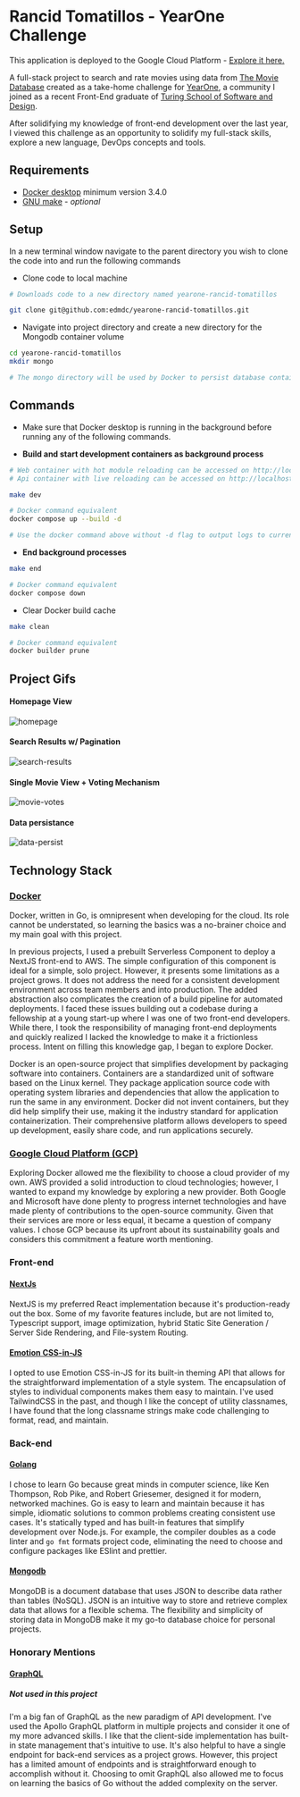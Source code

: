# Rancid Tomatillos - YearOne Challenge

This application is deployed to the Google Cloud Platform - [Explore it here.](https://rancid-tomatillos-web-v7ekia46ga-uc.a.run.app)

A full-stack project to search and rate movies using data from [The Movie Database](https://www.themoviedb.org/)
created as a take-home challenge for [YearOne](https://www.joinyearone.io/), a community I joined
as a recent Front-End graduate of [Turing School of Software and Design](https://turing.edu/).

After solidifying my knowledge of front-end development over the last year, I viewed this challenge
as an opportunity to solidify my full-stack skills, explore a new language, DevOps concepts and tools.

## Requirements

- [Docker desktop](https://www.docker.com/products/docker-desktop) minimum version 3.4.0
- [GNU make](https://www.gnu.org/software/make/) - _optional_

## Setup

In a new terminal window navigate to the parent directory you wish to clone the code into
and run the following commands

- Clone code to local machine

```zsh
# Downloads code to a new directory named yearone-rancid-tomatillos

git clone git@github.com:edmdc/yearone-rancid-tomatillos.git
```

- Navigate into project directory and create a new directory
  for the Mongodb container volume

```zsh
cd yearone-rancid-tomatillos
mkdir mongo

# The mongo directory will be used by Docker to persist database container data
```

## Commands

- Make sure that Docker desktop is running in the
  background before running any of the following commands.

- **Build and start development containers as background process**

```zsh
# Web container with hot module reloading can be accessed on http://localhost:8080
# Api container with live reloading can be accessed on http://localhost:8081

make dev

# Docker command equivalent
docker compose up --build -d

# Use the docker command above without -d flag to output logs to current terminal window
```

- **End background processes**

```zsh
make end

# Docker command equivalent
docker compose down
```

- Clear Docker build cache

```zsh
make clean

# Docker command equivalent
docker builder prune
```

## Project Gifs

#### Homepage View

![homepage](https://user-images.githubusercontent.com/60306770/124323573-241d6800-db47-11eb-9b01-dcc298ad2a16.gif)

#### Search Results w/ Pagination

![search-results](https://user-images.githubusercontent.com/60306770/124324599-dd307200-db48-11eb-8b75-d96b9ea606e8.gif)

#### Single Movie View + Voting Mechanism

![movie-votes](https://user-images.githubusercontent.com/60306770/124325153-cfc7b780-db49-11eb-9d7d-1951575b1bc2.gif)

#### Data persistance

![data-persist](https://user-images.githubusercontent.com/60306770/124326062-6f397a00-db4b-11eb-9759-faa85abbd401.gif)

## Technology Stack

### [Docker](https://www.docker.com/)

Docker, written in Go, is omnipresent when developing for the cloud. Its role cannot be understated,
so learning the basics was a no-brainer choice and my main goal with this project.

In previous projects, I used a prebuilt Serverless Component to deploy a NextJS front-end to
AWS. The simple configuration of this component is ideal for a simple, solo project. However,
it presents some limitations as a project grows. It does not address the need for a consistent
development environment across team members and into production. The added abstraction also
complicates the creation of a build pipeline for automated deployments. I faced these issues
building out a codebase during a fellowship at a young start-up where I was one of two front-end
developers. While there, I took the responsibility of managing front-end deployments and quickly
realized I lacked the knowledge to make it a frictionless process. Intent on filling this knowledge
gap, I began to explore Docker.

Docker is an open-source project that simplifies development by packaging software
into containers. Containers are a standardized unit of software based on the Linux kernel. They
package application source code with operating system libraries and dependencies that allow the
application to run the same in any environment. Docker did not invent containers, but they did help
simplify their use, making it the industry standard for application containerization. Their comprehensive
platform allows developers to speed up development, easily share code, and run applications securely.

### [Google Cloud Platform (GCP)](https://cloud.google.com/why-google-cloud)

Exploring Docker allowed me the flexibility to choose a cloud provider of my own. AWS provided a solid introduction
to cloud technologies; however, I wanted to expand my knowledge by exploring a new provider. Both Google and Microsoft
have done plenty to progress internet technologies and have made plenty of contributions to the open-source community.
Given that their services are more or less equal, it became a question of company values. I chose GCP because its upfront
about its sustainability goals and considers this commitment a feature worth mentioning.

### Front-end

#### [NextJs](https://nextjs.org/)

NextJS is my preferred React implementation because it's production-ready out the box. Some
of my favorite features include, but are not limited to, Typescript support, image optimization,
hybrid Static Site Generation / Server Side Rendering, and File-system Routing.

#### [Emotion CSS-in-JS](https://emotion.sh/docs/introduction)

I opted to use Emotion CSS-in-JS for its built-in theming API that allows for the straightforward
implementation of a style system. The encapsulation of styles to individual components makes them
easy to maintain. I've used TailwindCSS in the past, and though I like the concept of utility classnames,
I have found that the long classname strings make code challenging to format, read, and maintain.

### Back-end

#### [Golang](https://golang.org/)

I chose to learn Go because great minds in computer science, like Ken Thompson, Rob Pike,
and Robert Griesemer, designed it for modern, networked machines. Go is easy to learn and maintain
because it has simple, idiomatic solutions to common problems creating consistent use cases.
It's statically typed and has built-in features that simplify development over Node.js. For example,
the compiler doubles as a code linter and `go fmt` formats project code, eliminating the need to
choose and configure packages like ESlint and prettier.

#### [Mongodb](https://www.mongodb.com/)

MongoDB is a document database that uses JSON to describe data rather than tables (NoSQL). JSON is
an intuitive way to store and retrieve complex data that allows for a flexible schema. The
flexibility and simplicity of storing data in MongoDB make it my go-to database choice for personal
projects.

### Honorary Mentions

#### [GraphQL](https://www.apollographql.com/)

##### _Not used in this project_

I'm a big fan of GraphQL as the new paradigm of API development. I've used the Apollo GraphQL
platform in multiple projects and consider it one of my more advanced skills. I like that the
client-side implementation has built-in state management that's intuitive to use. It's also helpful
to have a single endpoint for back-end services as a project grows. However, this project has
a limited amount of endpoints and is straightforward enough to accomplish without it. Choosing to
omit GraphQL also allowed me to focus on learning the basics of Go without the added complexity on
the server.
